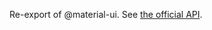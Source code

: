 Re-export of @material-ui. See [the official API](https://material-ui.com/api/click-away-listener/).
